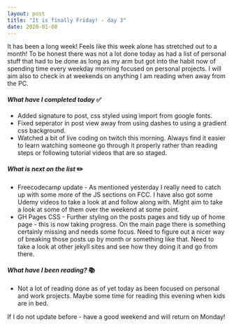 ```yaml
---
layout: post
title: "It is finally Friday! - day 3"
date: 2020-01-08
---
```


It has been a long week! Feels like this week alone has stretched out to a month!  To be honest there was not a lot done today as had a list of personal stuff that had to be done as long as my arm but got into the habit now of spending time every weekday morning focused on personal projects. I will aim also to check in at weekends on anything I am reading when away from the PC.

#### ***What have I completed today*** :white_check_mark:

- Added signature to post, css styled using import from google fonts.
- Fixed seperator in post view away from using dashes to using a gradient css background.
- Watched a bit of live coding on twitch this morning.  Always find it easier to learn watching someone go through it properly rather than reading steps or following tutorial videos that are so staged.

#### ***What is next on the list*** :pencil2:

- Freecodecamp update - As mentioned yesterday I really need to catch up with some more of the JS sections on FCC.  I have also got some Udemy videos to take a look at and follow along with.  Might aim to take a look at some of them over the weekend at some point.
- GH Pages CSS - Further styling on the posts pages and tidy up of home page - this is now taking progress.  On the main page there is something certainly missing and needs some focus.  Need to figure out a nicer way of breaking those posts up by month or something like that.  Need to take a look at other jekyll sites and see how they doing it and go from there.

#### ***What have I been reading?*** :books:

- Not a lot of reading done as of yet today as been focused on personal and work projects.  Maybe some time for reading this evening when kids are in bed.

If I do not update before - have a good weekend and will return on Monday!
